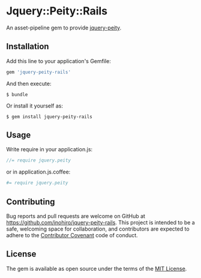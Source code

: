 # Jquery::Peity::Rails

An asset-pipeline gem to provide [jquery-peity](http://benpickles.github.io/peity/).

## Installation

Add this line to your application's Gemfile:

```ruby
gem 'jquery-peity-rails'
```

And then execute:

    $ bundle

Or install it yourself as:

    $ gem install jquery-peity-rails

## Usage

Write require in your application.js:

```js
//= require jquery.peity
```

or in application.js.coffee:

```coffee
#= require jquery.peity
```

## Contributing

Bug reports and pull requests are welcome on GitHub at https://github.com/inohiro/jquery-peity-rails. This project is intended to be a safe, welcoming space for collaboration, and contributors are expected to adhere to the [Contributor Covenant](contributor-covenant.org) code of conduct.

## License

The gem is available as open source under the terms of the [MIT License](http://opensource.org/licenses/MIT).
